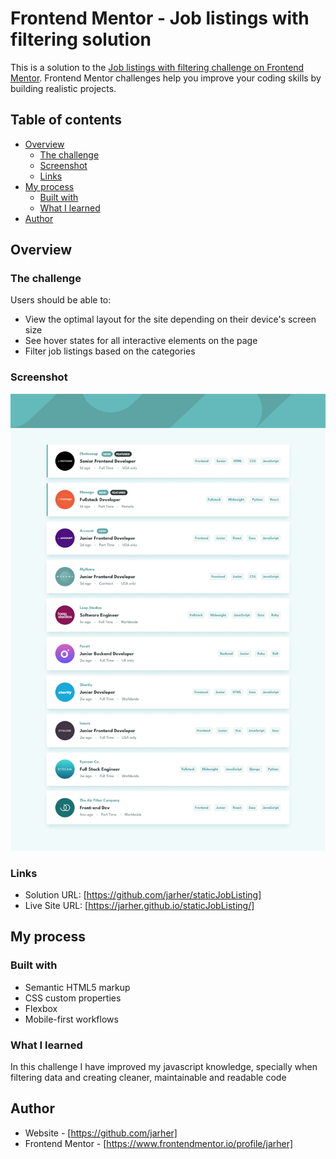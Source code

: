 # Frontend Mentor - Job listings with filtering solution

This is a solution to the [Job listings with filtering challenge on Frontend Mentor](https://www.frontendmentor.io/challenges/job-listings-with-filtering-ivstIPCt). Frontend Mentor challenges help you improve your coding skills by building realistic projects. 

## Table of contents

- [Overview](#overview)
  - [The challenge](#the-challenge)
  - [Screenshot](#screenshot)
  - [Links](#links)
- [My process](#my-process)
  - [Built with](#built-with)
  - [What I learned](#what-i-learned)
- [Author](#author)

## Overview

### The challenge

Users should be able to:

- View the optimal layout for the site depending on their device's screen size
- See hover states for all interactive elements on the page
- Filter job listings based on the categories

### Screenshot

![](./design/desktop-design.jpg)


### Links

- Solution URL: [https://github.com/jarher/staticJobListing]
- Live Site URL: [https://jarher.github.io/staticJobListing/]

## My process

### Built with

- Semantic HTML5 markup
- CSS custom properties
- Flexbox
- Mobile-first workflows

### What I learned

In this challenge I have improved my javascript knowledge, specially when filtering data and creating cleaner, maintainable and readable code

## Author

- Website - [https://github.com/jarher]
- Frontend Mentor - [https://www.frontendmentor.io/profile/jarher]


